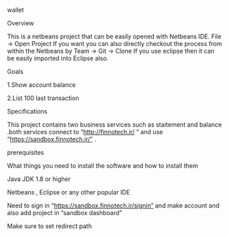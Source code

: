 wallet

Overview

This is a netbeans project that can be easily opened with Netbeans IDE. File -> Open Project If you want you can also directly checkout the process from within the Netbeans by Team -> Git -> Clone If you use eclipse then it can be easily imported into Eclipse also.

Goals

1.Show account balance

2.List 100 last transaction

Specifications

This project contains two business services such as staitement and balance .both services connect to “http://finnotech.ir/ ” and use “https://sandbox.finnotech.ir/” .

prerequisites

What things you need to install the software and how to install them

Java JDK 1.8 or higher

Netbeans , Eclipse or any other popular IDE

Need to sign in “https://sandbox.finnotech.ir/signin” and make account and also add project in “sandbox dashboard”

Make sure to set redirect path

